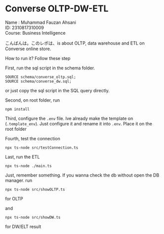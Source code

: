 # Converse OLTP-DW-ETL
Name : Muhammad Fauzan Ahsani <br>
ID: 2310817310009 <br>
Course: Business Intelligence

こんばんは。このレポは、is about OLTP, data warehouse and ETL on Converse online store. 


How to run it? Follow these step

First, run the sql script in the schema folder.

```
SOURCE schema/converse_oltp.sql;
SOURCE schema/converse_dw.sql;
```

or just copy the sql script in the SQL query directly.

Second, on root folder, run

```
npm install
```

Third, configure the `.env` file. Ive already make the template on (`.template_env`). Just configure it and rename it into `.env`. Place it on the root folder

Fourth, test the connection
```
npx ts-node src/testConnection.ts

```

Last, run the ETL

```
npx ts-node ./main.ts
```

Just, remember something. If you wanna check the db without open the DB manager. run

```
npx ts-node src/showOLTP.ts
```
for OLTP

and

```
npx ts-node src/showDW.ts
```
for DW/ELT result
